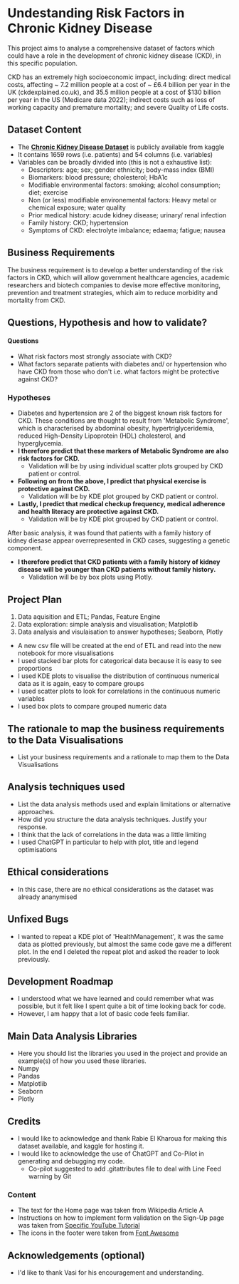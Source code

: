 # Undestanding Risk Factors in Chronic Kidney Disease

This project aims to analyse a comprehensive dataset of factors which could have a role in the development of chronic kidney disease (CKD), in this specific population. 

CKD has an extremely high socioeconomic impact, including: direct medical costs, affecting ~ 7.2 million people at a cost of ~ £6.4 billion per year in the UK (ckdexplained.co.uk), and 35.5 million people at a cost of $130 billion per year in the US (Medicare data 2022); indirect costs such as loss of working capacity and premature mortality; and severe Quality of Life costs.


## Dataset Content
- The [**Chronic Kidney Disease Dataset**](https://www.kaggle.com/datasets/rabieelkharoua/chronic-kidney-disease-dataset-analysis/discussion/512947) is publicly available from kaggle
- It contains 1659 rows (i.e. patients) and 54 columns (i.e. variables)
- Variables can be broadly divided into (this is not a exhaustive list):
    - Descriptors: age; sex; gender ethnicity; body-mass index (BMI)
    - Biomarkers: blood pressure; cholesterol; HbA1c
    - Modifiable environmental factors: smoking; alcohol consumption; diet; exercise
    - Non (or less) modifiable environemental factors: Heavy metal or chemical exposure; water quality
    - Prior medical history: acude kidney disease; urinary/ renal infection
    - Family history: CKD; hypertension
    - Symptoms of CKD: electrolyte imbalance; edaema; fatigue; nausea    


## Business Requirements
The business requirement is to develop a better understanding of the risk factors in CKD, which will allow government healthcare agencies, academic researchers and biotech companies to devise more effective monitoring, prevention and treatment strategies, which aim to reduce morbidity and mortality from CKD.


## Questions, Hypothesis and how to validate?
#### Questions
- What risk factors most strongly associate with CKD?
- What factors separate patients with diabetes and/ or hypertension who have CKD from those who don't i.e. what factors might be protective against CKD?

### Hypotheses
- Diabetes and hypertension are 2 of the biggest known risk factors for CKD. These conditions are thought to result from 'Metabolic Syndrome', which is characterised by abdominal obesity, hypertriglyceridemia, reduced High-Density Lipoprotein (HDL) cholesterol, and hyperglycemia.
- **I therefore predict that these markers of Metabolic Syndrome are also risk factors for CKD.**
    - Validation will be by using individual scatter plots grouped by CKD patient or control.
- **Following on from the above, I predict that physical exercise is protective against CKD.**
    - Validation will be by KDE plot grouped by CKD patient or control.
- **Lastly, I predict that medical checkup frequency, medical adherence and health literacy are protective against CKD.**
    - Validation will be by KDE plot grouped by CKD patient or control.

After basic analysis, it was found that patients with a family history of kidney diesase appear overrepresented in CKD cases, suggesting a genetic component.
- **I therefore predict that CKD patients with a family history of kidney disease will be younger than CKD patients without family history.**
    - Validation will be by box plots using Plotly.

## Project Plan
1. Data aquisition and ETL; Pandas, Feature Engine
2. Data exploration: simple analysis and visualisation; Matplotlib
3. Data analysis and visulaisation to answer hypotheses; Seaborn, Plotly

* A new csv file will be created at the end of ETL and read into the new notebook for more visualisations
* I used stacked bar plots for categorical data because it is easy to see proportions
* I used KDE plots to visualise the distribution of continuous numerical data as it is again, easy to compare groups
* I used scatter plots to look for correlations in the continuous numeric variables
* I used box plots to compare grouped numeric data

## The rationale to map the business requirements to the Data Visualisations
* List your business requirements and a rationale to map them to the Data Visualisations

## Analysis techniques used
* List the data analysis methods used and explain limitations or alternative approaches.
* How did you structure the data analysis techniques. Justify your response.
* I think that the lack of correlations in the data was a little limiting
* I used ChatGPT in particular to help with plot, title and legend optimisations

## Ethical considerations
* In this case, there are no ethical considerations as the dataset was already ananymised

## Unfixed Bugs
* I wanted to repeat a KDE plot of 'HealthManagement', it was the same data as plotted previously, but almost the same code gave me a different plot. In the end I deleted the repeat plot and asked the reader to look previously.

## Development Roadmap
* I understood what we have learned and could remember what was possible, but it felt like I spent quite a bit of time looking back for code. 
* However, I am happy that a lot of basic code feels familiar.

## Main Data Analysis Libraries
* Here you should list the libraries you used in the project and provide an example(s) of how you used these libraries.
* Numpy
* Pandas
* Matplotlib
* Seaborn
* Plotly


## Credits 
- I would like to acknowledge and thank Rabie El Kharoua for making this dataset available, and kaggle for hosting it.
- I would like to acknowledge the use of ChatGPT and Co-Pilot in generating and debugging my code. 
    - Co-pilot suggested to add .gitattributes file to deal with Line Feed warning by Git


### Content 

- The text for the Home page was taken from Wikipedia Article A
- Instructions on how to implement form validation on the Sign-Up page was taken from [Specific YouTube Tutorial](https://www.youtube.com/)
- The icons in the footer were taken from [Font Awesome](https://fontawesome.com/)



## Acknowledgements (optional)
* I'd like to thank Vasi for his encouragement and understanding.